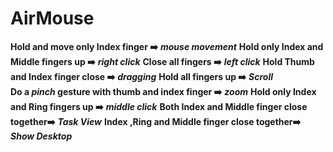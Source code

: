 # AirMouse
**Hold and move only Index finger ➡️** ***mouse movement*** 
**Hold only Index and Middle fingers up ➡️** ***right click*** 
**Close all fingers ➡️** ***left click*** 
**Hold Thumb and Index finger close ➡️** ***dragging*** 
**Hold all fingers up ➡️** ***Scroll***  
**Do a *pinch* gesture with thumb and index finger ➡️** ***zoom***
**Hold only Index and Ring fingers up ➡️** ***middle click*** 
**Both Index and Middle finger close together➡️** ***Task View*** 
**Index ,Ring and Middle finger close together➡️** ***Show Desktop*** 





